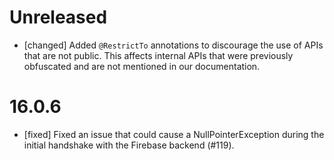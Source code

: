 # Unreleased
- [changed] Added `@RestrictTo` annotations to discourage the use of APIs that
  are not public. This affects internal APIs that were previously obfuscated
  and are not mentioned in our documentation.

# 16.0.6  
- [fixed] Fixed an issue that could cause a NullPointerException during the
  initial handshake with the Firebase backend (#119).
